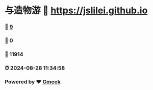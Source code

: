 # 与造物游 :link: https://jslilei.github.io 
### :page_facing_up: [9](https://jslilei.github.io/tag.html) 
### :speech_balloon: 0 
### :hibiscus: 11914 
### :alarm_clock: 2024-08-28 11:34:58 
### Powered by :heart: [Gmeek](https://github.com/Meekdai/Gmeek)
